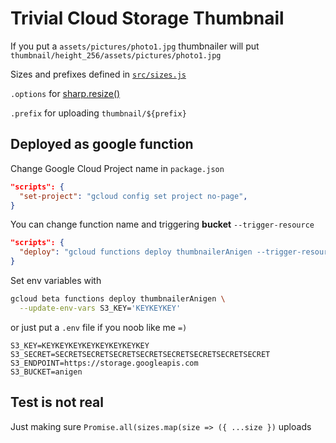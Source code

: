 # Trivial Cloud Storage Thumbnail

If you put a `assets/pictures/photo1.jpg` thumbnailer will put `thumbnail/height_256/assets/pictures/photo1.jpg`

Sizes and prefixes defined in [`src/sizes.js`](blob/master/src/sizes.js)

`.options` for [sharp.resize()](http://sharp.pixelplumbing.com/en/stable/api-resize/)

`.prefix` for uploading `thumbnail/${prefix}`

## Deployed as google function

Change Google Cloud Project name in `package.json`
```json
"scripts": {
  "set-project": "gcloud config set project no-page",
}
```

You can change function name and triggering **bucket** `--trigger-resource`
```json
"scripts": {
  "deploy": "gcloud functions deploy thumbnailerAnigen --trigger-resource anigen ...",
}
```

Set env variables with
```bash
gcloud beta functions deploy thumbnailerAnigen \
  --update-env-vars S3_KEY='KEYKEYKEY' 
```

or just put a `.env` file if you noob like me `=)`
```
S3_KEY=KEYKEYKEYKEYKEYKEYKEYKEY
S3_SECRET=SECRETSECRETSECRETSECRETSECRETSECRETSECRETSECRET
S3_ENDPOINT=https://storage.googleapis.com
S3_BUCKET=anigen
```

## Test is not real

Just making sure `Promise.all(sizes.map(size => ({ ...size })` uploads
